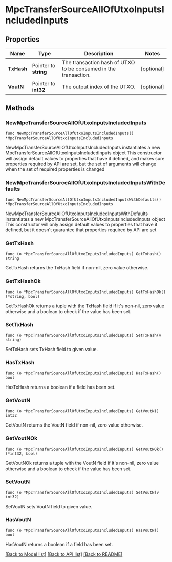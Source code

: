 # MpcTransferSourceAllOfUtxoInputsIncludedInputs

## Properties

Name | Type | Description | Notes
------------ | ------------- | ------------- | -------------
**TxHash** | Pointer to **string** | The transaction hash of UTXO to be consumed in the transaction. | [optional] 
**VoutN** | Pointer to **int32** | The output index of the UTXO. | [optional] 

## Methods

### NewMpcTransferSourceAllOfUtxoInputsIncludedInputs

`func NewMpcTransferSourceAllOfUtxoInputsIncludedInputs() *MpcTransferSourceAllOfUtxoInputsIncludedInputs`

NewMpcTransferSourceAllOfUtxoInputsIncludedInputs instantiates a new MpcTransferSourceAllOfUtxoInputsIncludedInputs object
This constructor will assign default values to properties that have it defined,
and makes sure properties required by API are set, but the set of arguments
will change when the set of required properties is changed

### NewMpcTransferSourceAllOfUtxoInputsIncludedInputsWithDefaults

`func NewMpcTransferSourceAllOfUtxoInputsIncludedInputsWithDefaults() *MpcTransferSourceAllOfUtxoInputsIncludedInputs`

NewMpcTransferSourceAllOfUtxoInputsIncludedInputsWithDefaults instantiates a new MpcTransferSourceAllOfUtxoInputsIncludedInputs object
This constructor will only assign default values to properties that have it defined,
but it doesn't guarantee that properties required by API are set

### GetTxHash

`func (o *MpcTransferSourceAllOfUtxoInputsIncludedInputs) GetTxHash() string`

GetTxHash returns the TxHash field if non-nil, zero value otherwise.

### GetTxHashOk

`func (o *MpcTransferSourceAllOfUtxoInputsIncludedInputs) GetTxHashOk() (*string, bool)`

GetTxHashOk returns a tuple with the TxHash field if it's non-nil, zero value otherwise
and a boolean to check if the value has been set.

### SetTxHash

`func (o *MpcTransferSourceAllOfUtxoInputsIncludedInputs) SetTxHash(v string)`

SetTxHash sets TxHash field to given value.

### HasTxHash

`func (o *MpcTransferSourceAllOfUtxoInputsIncludedInputs) HasTxHash() bool`

HasTxHash returns a boolean if a field has been set.

### GetVoutN

`func (o *MpcTransferSourceAllOfUtxoInputsIncludedInputs) GetVoutN() int32`

GetVoutN returns the VoutN field if non-nil, zero value otherwise.

### GetVoutNOk

`func (o *MpcTransferSourceAllOfUtxoInputsIncludedInputs) GetVoutNOk() (*int32, bool)`

GetVoutNOk returns a tuple with the VoutN field if it's non-nil, zero value otherwise
and a boolean to check if the value has been set.

### SetVoutN

`func (o *MpcTransferSourceAllOfUtxoInputsIncludedInputs) SetVoutN(v int32)`

SetVoutN sets VoutN field to given value.

### HasVoutN

`func (o *MpcTransferSourceAllOfUtxoInputsIncludedInputs) HasVoutN() bool`

HasVoutN returns a boolean if a field has been set.


[[Back to Model list]](../README.md#documentation-for-models) [[Back to API list]](../README.md#documentation-for-api-endpoints) [[Back to README]](../README.md)


